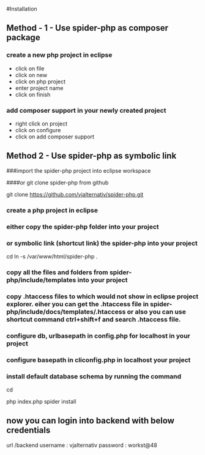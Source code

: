 #Installation

## Method - 1 - Use spider-php as composer package

### create a new php project in eclipse
* click on file
* click on new
* click on php project
* enter project name
* click on finish

### add composer support in your newly created project
* right click on project
* click on configure
* click on add composer support


## Method 2 - Use spider-php as symbolic link

###import the spider-php project into eclipse workspace

####or git clone spider-php from github

git clone https://github.com/vjalternativ/spider-php.git
 
 

### create a php project in eclipse 

### either copy the spider-php folder into your project 

### or symbolic link (shortcut link) the spider-php into your project

cd <your-project-folder>
ln -s /var/www/html/spider-php .

### copy all the files and folders from spider-php/include/templates into your project


### copy .htaccess files to which would not show in eclipse project explorer. eiher you can get the .htaccess file in spider-php/include/docs/templates/.htaccess or also you can use shortcut command ctrl+shift+f and search .htaccess file.

### configure db, urlbasepath in config.php for localhost in your project

### configure basepath in cliconfig.php in localhost your project


### install default database schema by running the command

cd <yourprojectpath>

php index.php spider install


## now you can login into backend with below credentials

url <baseurl>/backend
username : vjalternativ
password : workst@48







